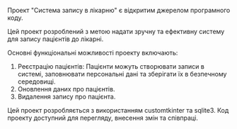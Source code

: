 Проект "Система запису в лікарню" є відкритим джерелом програмного коду.

Цей проект розроблений з метою надати зручну та ефективну систему для запису пацієнтів до лікарні.

Основні функціональні можливості проекту включають:

1. Реєстрацію пацієнтів: Пацієнти можуть створювати записи в системі, заповнювати персональні дані та зберігати їх в безпечному середовищі.
2. Оновлення даних про пацієнтів.
3. Видалення запису про пацієнта.

Цей проект розробляється з використанням customtkinter та sqlite3. Код проекту доступний для перегляду, внесення змін та співпраці.
